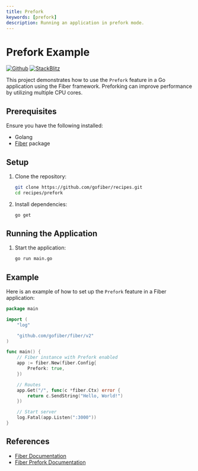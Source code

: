 ```yaml
---
title: Prefork
keywords: [prefork]
description: Running an application in prefork mode.
---
```


# Prefork Example

[![Github](https://img.shields.io/static/v1?label=&message=Github&color=2ea44f&style=for-the-badge&logo=github)](https://github.com/gofiber/recipes/tree/master/prefork) [![StackBlitz](https://img.shields.io/static/v1?label=&message=StackBlitz&color=2ea44f&style=for-the-badge&logo=StackBlitz)](https://stackblitz.com/github/gofiber/recipes/tree/master/prefork)

This project demonstrates how to use the `Prefork` feature in a Go application using the Fiber framework. Preforking can improve performance by utilizing multiple CPU cores.

## Prerequisites

Ensure you have the following installed:

- Golang
- [Fiber](https://github.com/gofiber/fiber) package

## Setup

1. Clone the repository:
    ```sh
    git clone https://github.com/gofiber/recipes.git
    cd recipes/prefork
    ```

2. Install dependencies:
    ```sh
    go get
    ```

## Running the Application

1. Start the application:
    ```sh
    go run main.go
    ```

## Example

Here is an example of how to set up the `Prefork` feature in a Fiber application:

```go
package main

import (
    "log"

    "github.com/gofiber/fiber/v2"
)

func main() {
    // Fiber instance with Prefork enabled
    app := fiber.New(fiber.Config{
        Prefork: true,
    })

    // Routes
    app.Get("/", func(c *fiber.Ctx) error {
        return c.SendString("Hello, World!")
    })

    // Start server
    log.Fatal(app.Listen(":3000"))
}
```

## References

- [Fiber Documentation](https://docs.gofiber.io)
- [Fiber Prefork Documentation](https://docs.gofiber.io/api/fiber#prefork)
